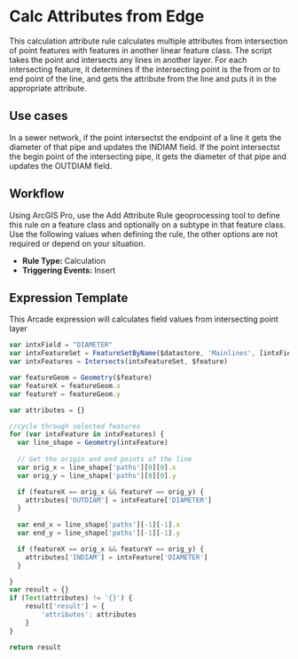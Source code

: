 # Calc Attributes from Edge

This calculation attribute rule calculates multiple attributes from intersection of point features with features in another linear feature class. 
The script takes the point and intersects any lines in another layer.  For each intersecting feature, it determines if the intersecting point is the from or to end point of the line, and gets the attribute from the line and puts it in the appropriate attribute. 

## Use cases

In a sewer network, if the point intersectst the endpoint of a line it gets the diameter of that pipe and updates the INDIAM field.  If the point intersectst the begin point of the intersecting pipe, it gets the diameter of that pipe and updates the OUTDIAM field. 

## Workflow

Using ArcGIS Pro, use the Add Attribute Rule geoprocessing tool to define this rule on a feature class and optionally on a subtype in that feature class.  Use the following values when defining the rule, the other options are not required or depend on your situation.
  
  - **Rule Type:** Calculation
  - **Triggering Events:** Insert

## Expression Template

This Arcade expression will calculates field values from intersecting point layer
```js
var intxField = "DIAMETER"
var intxFeatureSet = FeatureSetByName($datastore, 'Mainlines', [intxField], true)
var intxFeatures = Intersects(intxFeatureSet, $feature)

var featureGeom = Geometry($feature)
var featureX = featureGeom.x
var featureY = featureGeom.y

var attributes = {}

//cycle through selected features
for (var intxFeature in intxFeatures) {
  var line_shape = Geometry(intxFeature)
    
  // Get the origin and end points of the line
  var orig_x = line_shape['paths'][0][0].x
  var orig_y = line_shape['paths'][0][0].y

  if (featureX == orig_x && featureY == orig_y) {
    attributes['OUTDIAM'] = intxFeature['DIAMETER']
  }
  
  var end_x = line_shape['paths'][-1][-1].x
  var end_y = line_shape['paths'][-1][-1].y

  if (featureX == orig_x && featureY == orig_y) {
    attributes['INDIAM'] = intxFeature['DIAMETER']
  }

}
var result = {}
if (Text(attributes) != '{}') {
    result['result'] = {
        'attributes': attributes
    }
}

return result
```
